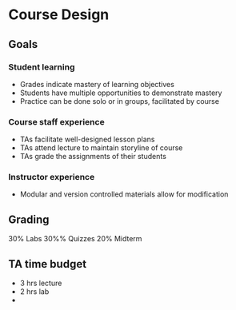 # Course Design

## Goals

### Student learning
- Grades indicate mastery of learning objectives
- Students have multiple opportunities to demonstrate mastery
- Practice can be done solo or in groups, facilitated by course

### Course staff experience
- TAs facilitate well-designed lesson plans
- TAs attend lecture to maintain storyline of course
- TAs grade the assignments of their students

### Instructor experience
- Modular and version controlled materials allow for modification 

## Grading
30\% Labs
30%\% Quizzes
20\% Midterm

## TA time budget
- 3 hrs lecture
- 2 hrs lab
- 